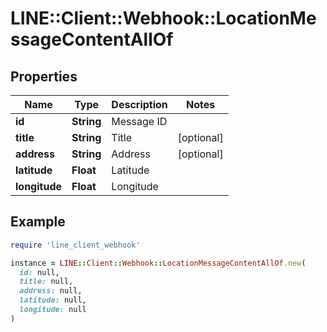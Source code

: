 # LINE::Client::Webhook::LocationMessageContentAllOf

## Properties

| Name | Type | Description | Notes |
| ---- | ---- | ----------- | ----- |
| **id** | **String** | Message ID |  |
| **title** | **String** | Title | [optional] |
| **address** | **String** | Address | [optional] |
| **latitude** | **Float** | Latitude |  |
| **longitude** | **Float** | Longitude |  |

## Example

```ruby
require 'line_client_webhook'

instance = LINE::Client::Webhook::LocationMessageContentAllOf.new(
  id: null,
  title: null,
  address: null,
  latitude: null,
  longitude: null
)
```

